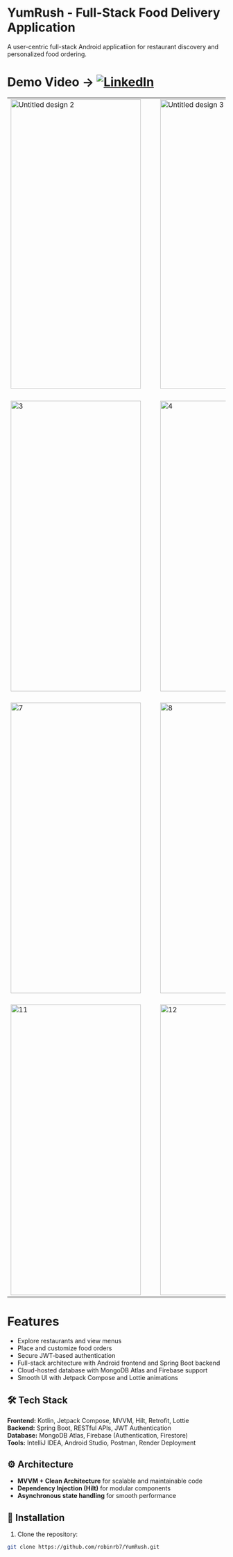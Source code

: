 # YumRush - Full-Stack Food Delivery Application
A user-centric full-stack Android applicatiion for restaurant discovery and personalized food ordering.

# Demo Video -> [![LinkedIn](https://img.shields.io/badge/🔗%20LinkedIn-Video-blue?logo=linkedin&style=for-the-badge)](https://www.linkedin.com/feed/update/urn:li:activity:7385296411656994816/)


<table>
  <!-- Row 1 -->
  <tr>
    <td><img width="300" height="667" alt="Untitled design 2" src="https://github.com/user-attachments/assets/371471ed-84ae-40d8-9fbf-ee5634c94530" /></td>
    <td>&nbsp;&nbsp;&nbsp;</td>
    <td><img width="300" height="667" alt="Untitled design 3" src="https://github.com/user-attachments/assets/09bd7305-fe58-46d2-a520-cbd4e2c0d235" /></td>
    <td>&nbsp;&nbsp;&nbsp;</td>
    <td><img width="300" height="670" alt="1" src="https://github.com/user-attachments/assets/d95dc09b-dcea-4961-8ce1-98064f9db4e9" /></td>
    <td>&nbsp;&nbsp;&nbsp;</td>
    <td><img width="300" height="670" alt="2" src="https://github.com/user-attachments/assets/1646ae60-345c-491d-bedf-145d4d7f0a7b" /></td>
  </tr>

  <tr><td colspan="7" height="20"></td></tr>

  <!-- Row 2 -->
  <tr>
    <td><img width="300" height="670" alt="3" src="https://github.com/user-attachments/assets/bacf205c-52e5-4f87-8b09-cde2d84f802d" /></td>
    <td>&nbsp;&nbsp;&nbsp;</td>
    <td><img width="300" height="670" alt="4" src="https://github.com/user-attachments/assets/d95dc9ce-a19e-4cf2-997b-c708faf354c5" /></td>
    <td>&nbsp;&nbsp;&nbsp;</td>
    <td><img width="300" height="670" alt="5" src="https://github.com/user-attachments/assets/0c89ac58-5278-4572-99c4-5191d4765ea5" /></td>
    <td>&nbsp;&nbsp;&nbsp;</td>
    <td><img width="300" height="670" alt="6" src="https://github.com/user-attachments/assets/762d018e-3e74-4728-b2d6-f738e21c1add" /></td>
  </tr>

  <tr><td colspan="7" height="20"></td></tr>

  <!-- Row 3 -->
  <tr>
    <td><img width="300" height="670" alt="7" src="https://github.com/user-attachments/assets/35e610fd-8275-409b-9be6-e3e9a2bce96b" /></td>
    <td>&nbsp;&nbsp;&nbsp;</td>
    <td><img width="300" height="670" alt="8" src="https://github.com/user-attachments/assets/9d6e4ee5-672e-4259-9190-c7e731d515ef" /></td>
    <td>&nbsp;&nbsp;&nbsp;</td>
    <td><img width="300" height="670" alt="9" src="https://github.com/user-attachments/assets/7fd60a3c-ed22-4fcb-8ef3-25c9a7649694" /></td>
    <td>&nbsp;&nbsp;&nbsp;</td>
    <td><img width="300" height="670" alt="10" src="https://github.com/user-attachments/assets/d9cc87ed-598a-48c7-a234-b796b47ed82c" /></td>
  </tr>

  <tr><td colspan="7" height="20"></td></tr>

  <!-- Row 4 -->
  <tr>
    <td><img width="300" height="670" alt="11" src="https://github.com/user-attachments/assets/0e937a2f-6e53-4b84-bb96-166e36373435" /></td>
    <td>&nbsp;&nbsp;&nbsp;</td>
    <td><img width="300" height="670" alt="12" src="https://github.com/user-attachments/assets/8b4b2af9-3ed2-4674-9220-6ef9cad27b3f" /></td>
    <td>&nbsp;&nbsp;&nbsp;</td>
    <td><img width="300" height="670" alt="13" src="https://github.com/user-attachments/assets/3c901e2f-010e-46d5-b407-213ee54b5fef" /></td>
    <td>&nbsp;&nbsp;&nbsp;</td>
    <td><img width="300" height="670" alt="14" src="https://github.com/user-attachments/assets/e0acaa5d-ea0f-4ef3-8e2b-ff9010dae2fd" /></td>
  </tr>
</table>




# Features 
- Explore restaurants and view menus
- Place and customize food orders
- Secure JWT-based authentication
- Full-stack architecture with Android frontend and Spring Boot backend
- Cloud-hosted database with MongoDB Atlas and Firebase support
- Smooth UI with Jetpack Compose and Lottie animations


## 🛠 Tech Stack
**Frontend:** Kotlin, Jetpack Compose, MVVM, Hilt, Retrofit, Lottie  
**Backend:** Spring Boot, RESTful APIs, JWT Authentication  
**Database:** MongoDB Atlas, Firebase (Authentication, Firestore)  
**Tools:** IntelliJ IDEA, Android Studio, Postman, Render Deployment  


## ⚙️ Architecture
- **MVVM + Clean Architecture** for scalable and maintainable code  
- **Dependency Injection (Hilt)** for modular components  
- **Asynchronous state handling** for smooth performance  

## 🚀 Installation
1. Clone the repository:  
```bash
git clone https://github.com/robinrb7/YumRush.git
